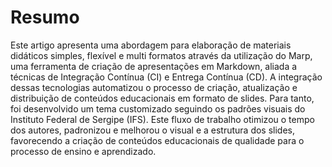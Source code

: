 # Resumo

Este artigo apresenta uma abordagem para elaboração de materiais didáticos simples, flexível e multi formatos através da utilização do Marp, uma ferramenta de criação de apresentações em Markdown, aliada a técnicas de Integração Contínua (CI) e Entrega Contínua (CD). A integração dessas tecnologias automatizou o processo de criação, atualização e distribuição de conteúdos educacionais em formato de slides. Para tanto, foi desenvolvido um tema customizado seguindo os padrões visuais do Instituto Federal de Sergipe (IFS). Este fluxo de trabalho otimizou o tempo dos autores, padronizou e melhorou o visual e a estrutura dos slides, favorecendo a criação de conteúdos educacionais de qualidade para o processo de ensino e aprendizado.
